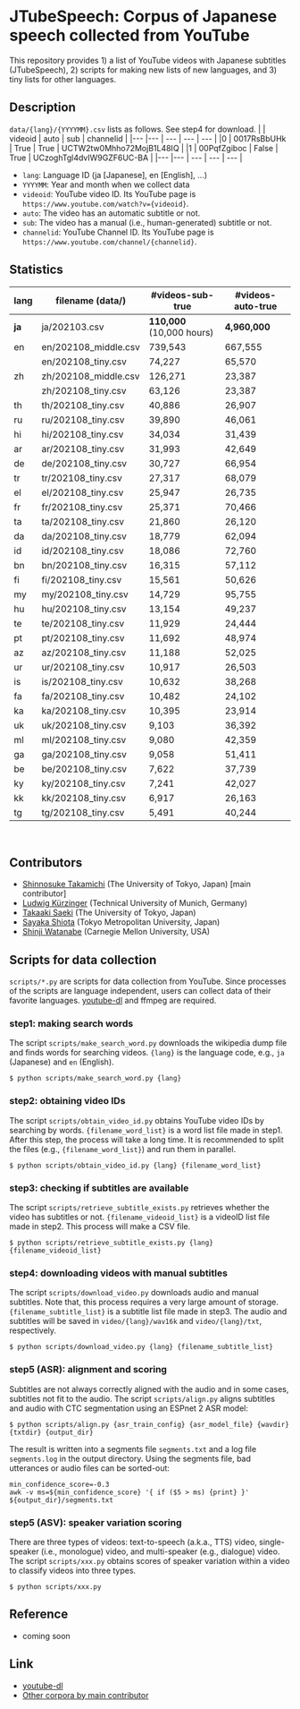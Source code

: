 # JTubeSpeech: Corpus of Japanese speech collected from YouTube 
This repository provides 1) a list of YouTube videos with Japanese subtitles (JTubeSpeech), 2) scripts for making new lists of new languages, and 3) tiny lists for other languages.

## Description
`data/{lang}/{YYYYMM}.csv` lists as follows. See step4 for download.
|     | videoid     | auto  | sub   | channelid                 |
|---  |---          | ---   | ---   | ---                       |
|0    | 0017RsBbUHk | True  | True  | UCTW2tw0Mhho72MojB1L48IQ  |
|1    | 00PqfZgiboc | False | True  | UCzoghTgl4dvIW9GZF6UC-BA  |
|---  |---          | ---   | ---   | ---                       |
<br>

- `lang`: Language ID (ja [Japanese], en [English], ...)
- `YYYYMM`: Year and month when we collect data
- `videoid`: YouTube video ID. Its YouTube page is `https://www.youtube.com/watch?v={videoid}`.
- `auto`: The video has an automatic subtitle or not.
- `sub`: The video has a manual (i.e., human-generated) subtitle or not.
- `channelid`: YouTube Channel ID. Its YouTube page is `https://www.youtube.com/channel/{channelid}`.

## Statistics
| lang | filename (data/) | #videos-sub-true | #videos-auto-true |
| ---  | ---              | ---           | ---           |
| **ja** | ja/202103.csv  | **110,000** (10,000 hours) | **4,960,000** |
| en | en/202108_middle.csv | 739,543 | 667,555 |
|    | en/202108_tiny.csv | 74,227 | 65,570 |
| zh | zh/202108_middle.csv | 126,271 | 23,387 |
|    | zh/202108_tiny.csv | 63,126 | 23,387 |
| th | th/202108_tiny.csv | 40,886 | 26,907 |
| ru | ru/202108_tiny.csv | 39,890 | 46,061 |
| hi | hi/202108_tiny.csv | 34,034 | 31,439 |
| ar | ar/202108_tiny.csv | 31,993 | 42,649 |
| de | de/202108_tiny.csv | 30,727 | 66,954 |
| tr | tr/202108_tiny.csv | 27,317 | 68,079 |
| el | el/202108_tiny.csv | 25,947 | 26,735 |
| fr | fr/202108_tiny.csv | 25,371 | 70,466 |
| ta | ta/202108_tiny.csv | 21,860 | 26,120 |
| da | da/202108_tiny.csv | 18,779 | 62,094 |
| id | id/202108_tiny.csv | 18,086 | 72,760 |
| bn | bn/202108_tiny.csv | 16,315 | 57,112 |
| fi | fi/202108_tiny.csv | 15,561 | 50,626 |
| my | my/202108_tiny.csv | 14,729 | 95,755 |
| hu | hu/202108_tiny.csv | 13,154 | 49,237 |
| te | te/202108_tiny.csv | 11,929 | 24,444 |
| pt | pt/202108_tiny.csv | 11,692 | 48,974 |
| az | az/202108_tiny.csv | 11,188 | 52,025 |
| ur | ur/202108_tiny.csv | 10,917 | 26,503 |
| is | is/202108_tiny.csv | 10,632 | 38,268 |
| fa | fa/202108_tiny.csv | 10,482 | 24,102 |
| ka | ka/202108_tiny.csv | 10,395 | 23,914 |
| uk | uk/202108_tiny.csv | 9,103 | 36,392 |
| ml | ml/202108_tiny.csv | 9,080 | 42,359 |
| ga | ga/202108_tiny.csv | 9,058 | 51,411 |
| be | be/202108_tiny.csv | 7,622 | 37,739 |
| ky | ky/202108_tiny.csv | 7,241 | 42,027 |
| kk | kk/202108_tiny.csv | 6,917 | 26,163 |
| tg | tg/202108_tiny.csv | 5,491 | 40,244 |
<br>

## Contributors
- [Shinnosuke Takamichi](https://sites.google.com/site/shinnosuketakamichi/home) (The University of Tokyo, Japan) [main contributor]
- [Ludwig Kürzinger](https://www.ei.tum.de/mmk/personen/mitarbeiter/ludwig-kuerzinger/) (Technical University of Munich, Germany)
- [Takaaki Saeki](https://takaaki-saeki.github.io/) (The University of Tokyo, Japan)
- [Sayaka Shiota](http://www-isys.sd.tmu.ac.jp/) (Tokyo Metropolitan University, Japan)
- [Shinji Watanabe](https://sites.google.com/view/shinjiwatanabe) (Carnegie Mellon University, USA)

## Scripts for data collection
`scripts/*.py` are scripts for data collection from YouTube. Since processes of the scripts are language independent, users can collect data of their favorite languages. [youtube-dl](https://github.com/ytdl-org/youtube-dl) and ffmpeg are required.

### step1: making search words 
The script `scripts/make_search_word.py` downloads the wikipedia dump file and finds words for searching videos. `{lang}` is the language code, e.g., `ja` (Japanese) and `en` (English).
```
$ python scripts/make_search_word.py {lang}
```
### step2: obtaining video IDs
The script `scripts/obtain_video_id.py` obtains YouTube video IDs by searching by words. `{filename_word_list}` is a word list file made in step1. After this step, the process will take a long time. It is recommended to split the files (e.g., `{filename_word_list}`) and run them in parallel.
```
$ python scripts/obtain_video_id.py {lang} {filename_word_list}
```
### step3: checking if subtitles are available
The script `scripts/retrieve_subtitle_exists.py` retrieves whether the video has subtitles or not. `{filename_videoid_list}` is a videoID list file made in step2. This process will make a CSV file. 
```
$ python scripts/retrieve_subtitle_exists.py {lang} {filename_videoid_list}
```
### step4: downloading videos with manual subtitles
The script `scripts/download_video.py` downloads audio and manual subtitles. Note that, this process requires a very large amount of storage.`{filename_subtitle_list}` is a subtitle list file made in step3. The audio and subtitles will be saved in `video/{lang}/wav16k` and `video/{lang}/txt`, respectively.
```
$ python scripts/download_video.py {lang} {filename_subtitle_list}
```
### step5 (ASR): alignment and scoring
Subtitles are not always correctly aligned with the audio and in some cases, subtitles not fit to the audio.
The script `scripts/align.py` aligns subtitles and audio with CTC segmentation using an ESPnet 2 ASR model:
```
$ python scripts/align.py {asr_train_config} {asr_model_file} {wavdir} {txtdir} {output_dir}
```
The result is written into a segments file `segments.txt` and a log file `segments.log` in the output directory.
Using the segments file, bad utterances or audio files can be sorted-out:
```
min_confidence_score=-0.3
awk -v ms=${min_confidence_score} '{ if ($5 > ms) {print} }' ${output_dir}/segments.txt
```
### step5 (ASV): speaker variation scoring
There are three types of videos: text-to-speech (a.k.a., TTS) video, single-speaker (i.e., monologue) video, and multi-speaker (e.g., dialogue) video. The script `scripts/xxx.py` obtains scores of speaker variation within a video to classify videos into three types. 
```
$ python scripts/xxx.py
```

## Reference
- coming soon

## Link
- [youtube-dl](https://github.com/ytdl-org/youtube-dl)
- [Other corpora by main contributor](https://sites.google.com/site/shinnosuketakamichi/publication/corpus)